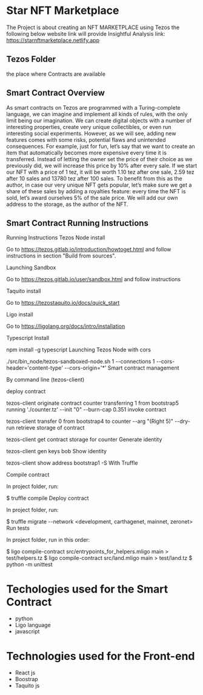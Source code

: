 # Star NFT Marketplace

The Project is about creating an NFT MARKETPLACE using Tezos the following below website link will provide Insightful Analysis 
 link: https://starnftmarketplace.netlify.app


## Tezos Folder 
the place where Contracts are available

## Smart Contract Overview
As smart contracts on Tezos are programmed with a Turing-complete language, we can imagine and implement all kinds of rules, with the only limit being our imagination. We can create digital objects with a number of interesting properties, create very unique collectibles, or even run interesting social experiments.
However, as we will see, adding new features comes with some risks, potential flaws and unintended consequences.
For example, just for fun, let’s say that we want to create an item that automatically becomes more expensive every time it is transferred. Instead of letting the owner set the price of their choice as we previously did, we will increase this price by 10% after every sale. If we start our NFT with a price of 1 tez, it will be worth 1.10 tez after one sale, 2.59 tez after 10 sales and 13780 tez after 100 sales.
To benefit from this as the author, in case our very unique NFT gets popular, let’s make sure we get a share of these sales by adding a royalties feature: every time the NFT is sold, let’s award ourselves 5% of the sale price. We will add our own address to the storage, as the author of the NFT.

## Smart Contract Running Instructions
Running Instructions Tezos Node install

Go to https://tezos.gitlab.io/introduction/howtoget.html and follow instructions in section "Build from sources".

Launching Sandbox

Go to https://tezos.gitlab.io/user/sandbox.html and follow instructions

Taquito install

Go to https://tezostaquito.io/docs/quick_start

Ligo install

Go to https://ligolang.org/docs/intro/installation

Typescript Install

npm install -g typescript
Launching Tezos Node with cors

./src/bin_node/tezos-sandboxed-node.sh 1 --connections 1 --cors-header='content-type' --cors-origin='*'
Smart contract management

By command line (tezos-client)

deploy contract

tezos-client originate contract counter transferring 1 from bootstrap5 running './counter.tz' --init "0" --burn-cap 0.351
invoke contract

tezos-client transfer 0 from bootstrap4 to counter --arg "(Right 5)" --dry-run
retrieve storage of contract

tezos-client get contract storage for counter
Generate identity

tezos-client gen keys bob
Show identity

tezos-client show address bootstrap1 -S
With Truffle

Compile contract

In project folder, run:

$ truffle compile
Deploy contract

In project folder, run:

$ truffle migrate --network <development, carthagenet, mainnet, zeronet>
Run tests

In project folder, run in this order:

$ ligo compile-contract src/entrypoints_for_helpers.mligo main > test/helpers.tz 
$ ligo compile-contract src/land.mligo main > test/land.tz 
$ python -m unittest


# Techologies used for the Smart Contract
- python
- Ligo language
- javascript

# Technologies used for the Front-end
- React js
- Boostrap
- Taquito js
